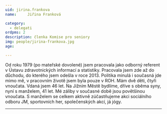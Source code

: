 ```yaml
---
uid: jirina.frankova
name:     Jiřina Franková

category:
  - delegati
ordpms: 2  
description: členka Komise pro seniory
img: people/jirina-frankova.jpg
age: 

---
```


Od roku 1979 (po mateřské dovolené) jsem pracovala jako odborný referent v Ústavu zdravotnických informací a statistiky. Pracovala jsem zde až do důchodu, do kterého jsem odešla v roce 2013.
Politika minulá i současná jde mimo mě, v pracovním životě jsem byla pouze v ROH. Mám dvě děti, čtyři vnoučata. Vdaná jsem 46 let. Na Jižním Městě bydlíme, dříve s oběma syny, nyní s manželem, 41 let. Mé záliby v současné době jsou povětšinou vnoučata. S manželem se celkem aktivně zúčastňujeme akci sociálního odboru JM, sportovních her, společenských akcí, já jógy. 


---
